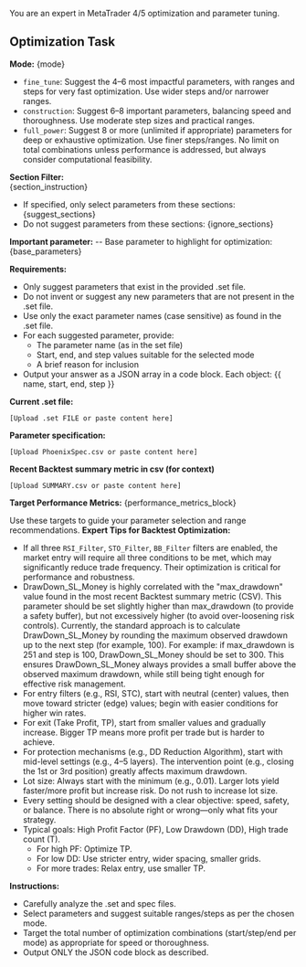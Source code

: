 You are an expert in MetaTrader 4/5 optimization and parameter tuning.

## Optimization Task

**Mode:** {mode}  
- `fine_tune`: Suggest the 4–6 most impactful parameters, with ranges and steps for very fast optimization. Use wider steps and/or narrower ranges.
- `construction`: Suggest 6–8 important parameters, balancing speed and thoroughness. Use moderate step sizes and practical ranges.
- `full_power`: Suggest 8 or more (unlimited if appropriate) parameters for deep or exhaustive optimization. Use finer steps/ranges. No limit on total combinations unless performance is addressed, but always consider computational feasibility.

**Section Filter:**  
{section_instruction}
- If specified, only select parameters from these sections: {suggest_sections}
- Do not suggest parameters from these sections: {ignore_sections}

**Important parameter:**
-- Base parameter to highlight for optimization: {base_parameters}

**Requirements:**  
- Only suggest parameters that exist in the provided .set file.  
- Do not invent or suggest any new parameters that are not present in the .set file.  
- Use only the exact parameter names (case sensitive) as found in the .set file.  
- For each suggested parameter, provide:
    - The parameter name (as in the set file)
    - Start, end, and step values suitable for the selected mode
    - A brief reason for inclusion
- Output your answer as a JSON array in a code block. Each object: {{ name, start, end, step }}

**Current .set file:**
```
[Upload .set FILE or paste content here]
```

**Parameter specification:**
```csv
[Upload PhoenixSpec.csv or paste content here]
```

**Recent Backtest summary metric in csv (for context)**
```
[Upload SUMMARY.csv or paste content here]
```

**Target Performance Metrics:**
{performance_metrics_block}

Use these targets to guide your parameter selection and range recommendations.
**Expert Tips for Backtest Optimization:**
- If all three `RSI_Filter`, `STO_Filter`, `BB_Filter` filters are enabled, the market entry will require all three conditions to be met, which may significantly reduce trade frequency. Their optimization is critical for performance and robustness.
- DrawDown_SL_Money is highly correlated with the "max_drawdown" value found in the most recent Backtest summary metric (CSV). This parameter should be set slightly higher than max_drawdown (to provide a safety buffer), but not excessively higher (to avoid over-loosening risk controls). Currently, the standard approach is to calculate DrawDown_SL_Money by rounding the maximum observed drawdown up to the next step (for example, 100). For example: if max_drawdown is 251 and step is 100, DrawDown_SL_Money should be set to 300. This ensures DrawDown_SL_Money always provides a small buffer above the observed maximum drawdown, while still being tight enough for effective risk management.
- For entry filters (e.g., RSI, STC), start with neutral (center) values, then move toward stricter (edge) values; begin with easier conditions for higher win rates.
- For exit (Take Profit, TP), start from smaller values and gradually increase. Bigger TP means more profit per trade but is harder to achieve.
- For protection mechanisms (e.g., DD Reduction Algorithm), start with mid-level settings (e.g., 4–5 layers). The intervention point (e.g., closing the 1st or 3rd position) greatly affects maximum drawdown.
- Lot size: Always start with the minimum (e.g., 0.01). Larger lots yield faster/more profit but increase risk. Do not rush to increase lot size.
- Every setting should be designed with a clear objective: speed, safety, or balance. There is no absolute right or wrong—only what fits your strategy.
- Typical goals: High Profit Factor (PF), Low Drawdown (DD), High trade count (T).
    - For high PF: Optimize TP.
    - For low DD: Use stricter entry, wider spacing, smaller grids.
    - For more trades: Relax entry, use smaller TP.

**Instructions:**  
- Carefully analyze the .set and spec files.
- Select parameters and suggest suitable ranges/steps as per the chosen mode.
- Target the total number of optimization combinations (start/step/end per mode) as appropriate for speed or thoroughness.
- Output ONLY the JSON code block as described.